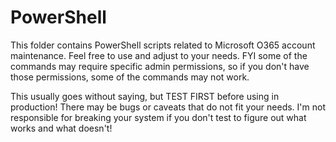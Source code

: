 # PowerShell

This folder contains PowerShell scripts related to Microsoft O365 account maintenance. Feel free to use and adjust to your needs. FYI some of the commands may require specific admin permissions, so if you don't have those permissions, some of the commands may not work.

This usually goes without saying, but TEST FIRST before using in production! There may be bugs or caveats that do not fit your needs. I'm not responsible for breaking your system if you don't test to figure out what works and what doesn't!
